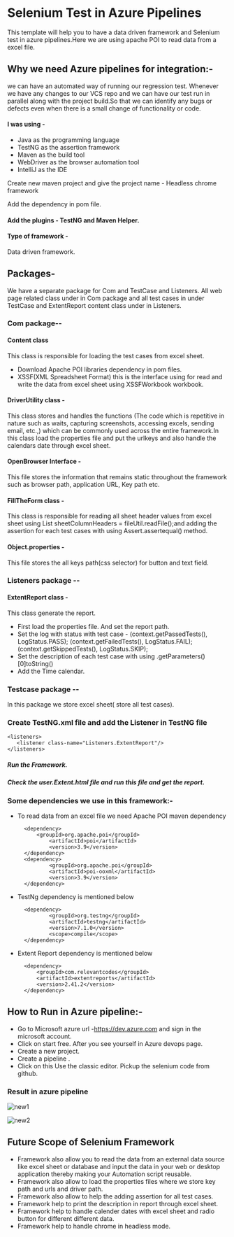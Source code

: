 #      Selenium Test in Azure Pipelines
This template will help you to have a data driven framework and Selenium test in azure pipelines.Here we are using apache POI to read data from a excel file. 

## Why we need Azure pipelines for integration:-

we can have an automated way of running our regression test.  Whenever we have any changes to our VCS repo and we can have our test run in parallel along with the project build.So that we can identify  any bugs or defects even when there is a small change of functionality or code.
#### I was using - 
* Java as the programming language
* TestNG as the assertion framework
* Maven as the build tool
* WebDriver as the browser automation tool
* IntelliJ as the IDE

Create new maven project and give the project name - Headless chrome framework

Add the dependency in pom file.

#### Add the plugins - TestNG and Maven Helper.
#### Type of framework - 
Data driven framework.
## Packages- 
We have a separate package for Com and TestCase and Listeners. All web page related class  under in Com package and all test cases  in under TestCase and ExtentReport content class under in Listeners. 
### Com package--
#### Content class
This class is responsible for loading the test cases from excel sheet.
  * Download Apache POI libraries dependency in pom files.
  * XSSF(XML Spreadsheet Format) this is the interface using for read and write the data from excel sheet using XSSFWorkbook workbook.

#### DriverUtility class - 
This class stores and handles the functions (The code which is repetitive in nature such as waits, capturing screenshots, accessing excels, sending email, etc.,) which can be commonly used across the entire framework.In this class load the properties file and put the urlkeys and also handle the calendars date through excel sheet.
#### OpenBrowser Interface - 
This file stores the information that remains static throughout the framework such as browser path, application URL, Key path etc.
#### FillTheForm class - 
This class is responsible for reading all sheet header values from excel sheet using List<SheetColumnHeader> sheetColumnHeaders = fileUtil.readFile();and adding the assertion for each test cases with using Assert.assertequal() method.
#### Object.properties - 
This file stores the all keys path(css selector) for button and text field.

### Listeners package --
#### ExtentReport class - 
This class generate the report.
  * First load the properties file. And set the report path.
  * Set the log with status with test case - 
    (context.getPassedTests(), LogStatus.PASS);
    (context.getFailedTests(), LogStatus.FAIL);
    (context.getSkippedTests(), LogStatus.SKIP);
  * Set the description of each test case with using  .getParameters()[0]toString()
  * Add the Time calendar.

### Testcase package --
In this package we store excel sheet( store all test cases).

### Create TestNG.xml file and add the Listener in TestNG file

	<listeners>
	   <listener class-name="Listeners.ExtentReport"/>
	</listeners>

##### Run the Framework.
##### Check the user.Extent.html file and run this file and get the report.

### Some dependencies we use in this framework:-
* To read data from an excel file we need Apache POI maven dependency

		<dependency>
			<groupId>org.apache.poi</groupId>
				<artifactId>poi</artifactId>
				<version>3.9</version>
		</dependency>
		<dependency>
				<groupId>org.apache.poi</groupId>
				<artifactId>poi-ooxml</artifactId>
				<version>3.9</version>
		</dependency>
		
* TestNg dependency is mentioned below

		<dependency>
				<groupId>org.testng</groupId>
				<artifactId>testng</artifactId>
				<version>7.1.0</version>
				<scope>compile</scope>
		</dependency>

* Extent Report dependency is mentioned below

		<dependency>
			<groupId>com.relevantcodes</groupId>
			<artifactId>extentreports</artifactId>
			<version>2.41.2</version>
		</dependency>

## How to Run in Azure pipeline:-	

* Go to Microsoft azure url -https://dev.azure.com and sign in the microsoft account.
* Click on start free. After you see yourself in Azure devops page.
* Create a new project.
* Create a pipeline .
* Click on this Use the classic editor. Pickup the selenium  code from github.

### Result in azure pipeline 

![new1](https://user-images.githubusercontent.com/43197101/111360018-41224e00-86b2-11eb-81af-25969c598f77.png)

![new2](https://user-images.githubusercontent.com/43197101/111360037-454e6b80-86b2-11eb-8b59-2ce478aee340.png)

## Future Scope of Selenium Framework
* Framework also allow you to read the data from an external data source like excel sheet or database and input the data in your web or desktop application thereby making your Automation script reusable.
* Framework also allow to load the properties files where we store key path and urls and driver path.
* Framework also allow to help the adding assertion for all test cases.
* Framework help to print the description in report through excel sheet.
* Framework help to handle calender dates with excel sheet and radio button for different different data.
* Framework help to handle chrome in  headless mode.










